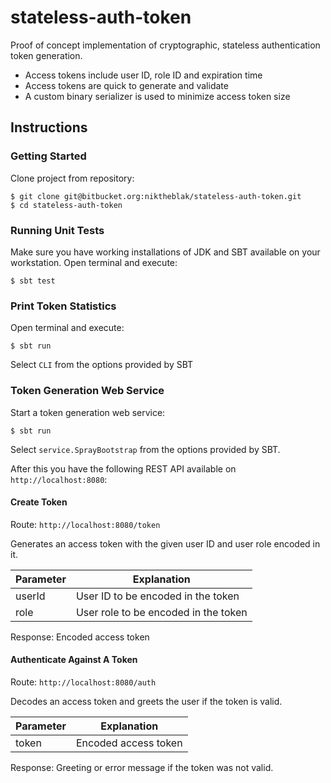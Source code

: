 # stateless-auth-token

Proof of concept implementation of cryptographic, stateless authentication token generation.

* Access tokens include user ID, role ID and expiration time
* Access tokens are quick to generate and validate
* A custom binary serializer is used to minimize access token size

## Instructions

### Getting Started

Clone project from repository:

    $ git clone git@bitbucket.org:niktheblak/stateless-auth-token.git
    $ cd stateless-auth-token

### Running Unit Tests

Make sure you have working installations of JDK and SBT available on your workstation. Open terminal and execute:

    $ sbt test

### Print Token Statistics

Open terminal and execute:

    $ sbt run

Select `CLI` from the options provided by SBT

### Token Generation Web Service

Start a token generation web service:

    $ sbt run

Select `service.SprayBootstrap` from the options provided by SBT.

After this you have the following REST API available on `http://localhost:8080`:

#### Create Token

Route: `http://localhost:8080/token`

Generates an access token with the given user ID and user role encoded in it.

Parameter | Explanation
--------- | -----------
userId    | User ID to be encoded in the token
role      | User role to be encoded in the token

Response: Encoded access token

#### Authenticate Against A Token

Route: `http://localhost:8080/auth`

Decodes an access token and greets the user if the token is valid.

Parameter | Explanation
--------- | -----------
token     | Encoded access token

Response: Greeting or error message if the token was not valid.